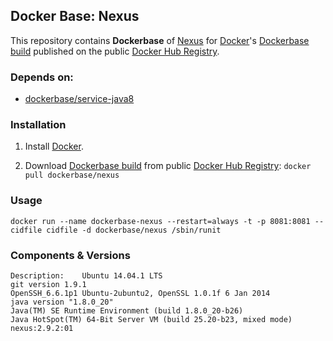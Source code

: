 ## Docker Base: Nexus


This repository contains **Dockerbase** of [Nexus](http://www.sonatype.org/nexus) for [Docker](https://www.docker.com/)'s [Dockerbase build](https://registry.hub.docker.com/u/dockerbase/nexus/) published on the public [Docker Hub Registry](https://registry.hub.docker.com/).


### Depends on:

* [dockerbase/service-java8](https://registry.hub.docker.com/u/library/service-java8/)


### Installation

1. Install [Docker](https://docs.docker.com/installation/).

2. Download [Dockerbase build](https://registry.hub.docker.com/u/dockerbase/nexus/) from public [Docker Hub Registry](https://registry.hub.docker.com/): `docker pull dockerbase/nexus`


### Usage

    docker run --name dockerbase-nexus --restart=always -t -p 8081:8081 --cidfile cidfile -d dockerbase/nexus /sbin/runit

### Components & Versions

    Description:	Ubuntu 14.04.1 LTS
    git version 1.9.1
    OpenSSH_6.6.1p1 Ubuntu-2ubuntu2, OpenSSL 1.0.1f 6 Jan 2014
    java version "1.8.0_20"
    Java(TM) SE Runtime Environment (build 1.8.0_20-b26)
    Java HotSpot(TM) 64-Bit Server VM (build 25.20-b23, mixed mode)
    nexus:2.9.2:01
